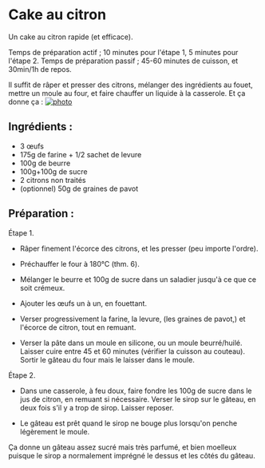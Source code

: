 Cake au citron
==============

Un cake au citron rapide (et efficace). 

Temps de préparation actif ; 10 minutes pour l'étape 1, 5 minutes pour l'étape 2. 
Temps de préparation passif ; 45-60 minutes de cuisson, et 30min/1h de repos.

Il suffit de râper et presser des citrons, mélanger des ingrédients au fouet, mettre un moule au four, et faire chauffer un liquide à la casserole. Et ça donne ça :
[![photo](https://farm9.staticflickr.com/8093/8567325955_8244251310_z_d.jpg)](http://www.flickr.com/photos/eisaru/8567325955/)

Ingrédients :
-------------

- 3 œufs
- 175g de farine + 1/2 sachet de levure
- 100g de beurre
- 100g+100g de sucre
- 2 citrons non traités
- (optionnel) 50g de graines de pavot

Préparation :
-------------

Étape 1.

* Râper finement l'écorce des citrons, et les presser (peu importe l'ordre).

* Préchauffer le four à 180°C (thm. 6).

* Mélanger le beurre et 100g de sucre dans un saladier jusqu'à ce que ce soit crémeux.

* Ajouter les œufs un à un, en fouettant.

* Verser progressivement la farine, la levure, (les graines de pavot,) et l'écorce de citron, tout en remuant.

* Verser la pâte dans un moule en silicone, ou un moule beurré/huilé. Laisser cuire entre 45 et 60 minutes (vérifier la cuisson au couteau). Sortir le gâteau du four mais le laisser dans le moule.

Étape 2.

* Dans une casserole, à feu doux, faire fondre les 100g de sucre dans le jus de citron, en remuant si nécessaire. Verser le sirop sur le gâteau, en deux fois s'il y a trop de sirop. Laisser reposer.

* Le gâteau est prêt quand le sirop ne bouge plus lorsqu'on penche légèrement le moule.

Ça donne un gâteau assez sucré mais très parfumé, et bien moelleux puisque le sirop a normalement imprégné le dessus et les côtés du gâteau.
